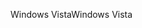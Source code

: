<span data-ttu-id="12224-101">Windows Vista</span><span class="sxs-lookup"><span data-stu-id="12224-101">Windows Vista</span></span>